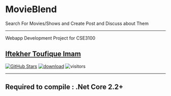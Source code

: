 # MovieBlend
Search For Movies/Shows and Create Post and Discuss about Them <hr> 
Webapp Development Project for CSE3100<br>

[Iftekher Toufique Imam](https://github.com/toufique-imam)
---

[![GitHub Stars](https://img.shields.io/github/stars/toufique-imam/MovieBlend-2.0?style=social)](https://github.com/toufique-imam/MovieBlend-2.0)
[![download](https://img.shields.io/github/downloads/toufique-imam/MovieBlend-2.0/total.svg)](https://github.com/toufique-imam/MovieBlend-2.0)
![visitors](https://visitor-badge.glitch.me/badge?page_id=toufique-imam/MovieBlend-2.0)

---

## Required to compile : .Net Core 2.2+ 
